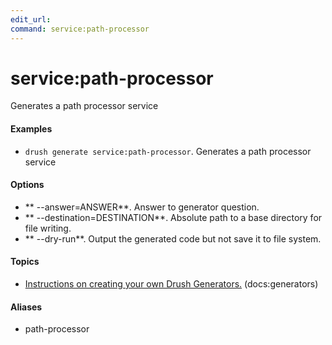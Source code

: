 ```yaml
---
edit_url: 
command: service:path-processor
---
```

# service:path-processor

Generates a path processor service

#### Examples

- <code>drush generate service:path-processor</code>. Generates a path processor service

#### Options

- ** --answer=ANSWER**. Answer to generator question.
- ** --destination=DESTINATION**. Absolute path to a base directory for file writing.
- ** --dry-run**. Output the generated code but not save it to file system.

#### Topics

- [Instructions on creating your own Drush Generators.](../../vendor/drush/drush/docs/generators.md) (docs:generators)

#### Aliases

- path-processor

